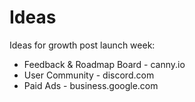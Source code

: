 # Ideas

Ideas for growth post launch week:

- Feedback & Roadmap Board - canny.io
- User Community - discord.com
- Paid Ads - business.google.com